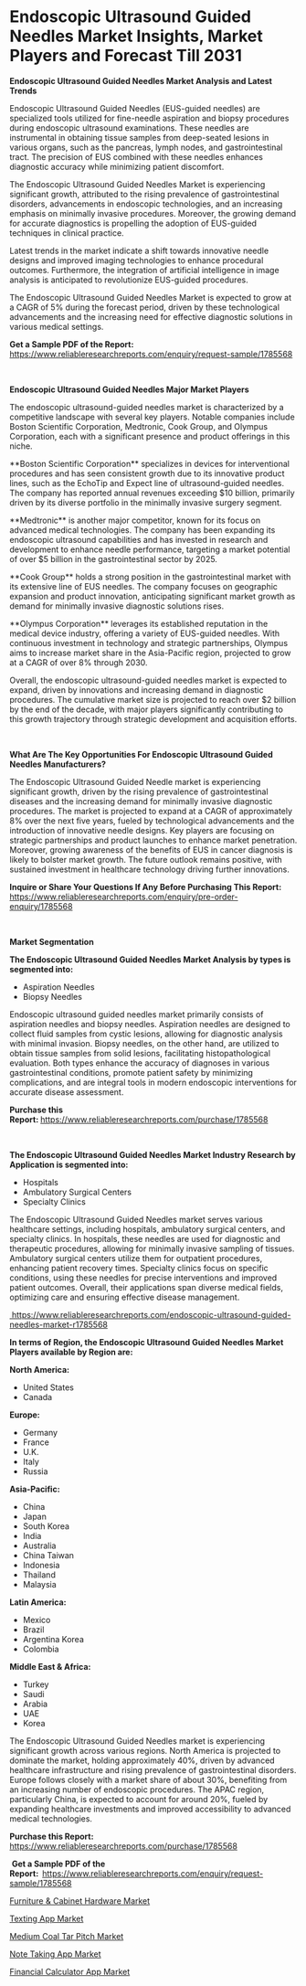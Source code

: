 <p><h1>Endoscopic Ultrasound Guided Needles Market Insights, Market Players and Forecast Till 2031</h1></p><p><strong>Endoscopic Ultrasound Guided Needles Market Analysis and Latest Trends</strong></p>
<p><p>Endoscopic Ultrasound Guided Needles (EUS-guided needles) are specialized tools utilized for fine-needle aspiration and biopsy procedures during endoscopic ultrasound examinations. These needles are instrumental in obtaining tissue samples from deep-seated lesions in various organs, such as the pancreas, lymph nodes, and gastrointestinal tract. The precision of EUS combined with these needles enhances diagnostic accuracy while minimizing patient discomfort.</p><p>The Endoscopic Ultrasound Guided Needles Market is experiencing significant growth, attributed to the rising prevalence of gastrointestinal disorders, advancements in endoscopic technologies, and an increasing emphasis on minimally invasive procedures. Moreover, the growing demand for accurate diagnostics is propelling the adoption of EUS-guided techniques in clinical practice. </p><p>Latest trends in the market indicate a shift towards innovative needle designs and improved imaging technologies to enhance procedural outcomes. Furthermore, the integration of artificial intelligence in image analysis is anticipated to revolutionize EUS-guided procedures. </p><p>The Endoscopic Ultrasound Guided Needles Market is expected to grow at a CAGR of 5% during the forecast period, driven by these technological advancements and the increasing need for effective diagnostic solutions in various medical settings.</p></p>
<p><strong>Get a Sample PDF of the Report:&nbsp;</strong> <a href="https://www.reliableresearchreports.com/enquiry/request-sample/1785568?utm_campaign=36&utm_medium=2&utm_source=Github&utm_content=ia&utm_term=18122024&utm_id=endoscopic-ultrasound-guided-needles">https://www.reliableresearchreports.com/enquiry/request-sample/1785568</a></p>
<p>&nbsp;</p>
<p><strong>Endoscopic Ultrasound Guided Needles Major Market Players</strong></p>
<p><p>The endoscopic ultrasound-guided needles market is characterized by a competitive landscape with several key players. Notable companies include Boston Scientific Corporation, Medtronic, Cook Group, and Olympus Corporation, each with a significant presence and product offerings in this niche.</p><p>**Boston Scientific Corporation** specializes in devices for interventional procedures and has seen consistent growth due to its innovative product lines, such as the EchoTip and Expect line of ultrasound-guided needles. The company has reported annual revenues exceeding $10 billion, primarily driven by its diverse portfolio in the minimally invasive surgery segment.</p><p>**Medtronic** is another major competitor, known for its focus on advanced medical technologies. The company has been expanding its endoscopic ultrasound capabilities and has invested in research and development to enhance needle performance, targeting a market potential of over $5 billion in the gastrointestinal sector by 2025.</p><p>**Cook Group** holds a strong position in the gastrointestinal market with its extensive line of EUS needles. The company focuses on geographic expansion and product innovation, anticipating significant market growth as demand for minimally invasive diagnostic solutions rises.</p><p>**Olympus Corporation** leverages its established reputation in the medical device industry, offering a variety of EUS-guided needles. With continuous investment in technology and strategic partnerships, Olympus aims to increase market share in the Asia-Pacific region, projected to grow at a CAGR of over 8% through 2030.</p><p>Overall, the endoscopic ultrasound-guided needles market is expected to expand, driven by innovations and increasing demand in diagnostic procedures. The cumulative market size is projected to reach over $2 billion by the end of the decade, with major players significantly contributing to this growth trajectory through strategic development and acquisition efforts.</p></p>
<p>&nbsp;</p>
<p><strong>What Are The Key Opportunities For Endoscopic Ultrasound Guided Needles Manufacturers?</strong></p>
<p><p>The Endoscopic Ultrasound Guided Needle market is experiencing significant growth, driven by the rising prevalence of gastrointestinal diseases and the increasing demand for minimally invasive diagnostic procedures. The market is projected to expand at a CAGR of approximately 8% over the next five years, fueled by technological advancements and the introduction of innovative needle designs. Key players are focusing on strategic partnerships and product launches to enhance market penetration. Moreover, growing awareness of the benefits of EUS in cancer diagnosis is likely to bolster market growth. The future outlook remains positive, with sustained investment in healthcare technology driving further innovations.</p></p>
<p><strong>Inquire or Share Your Questions If Any Before Purchasing This Report:</strong> <a href="https://www.reliableresearchreports.com/enquiry/pre-order-enquiry/1785568?utm_campaign=36&utm_medium=2&utm_source=Github&utm_content=ia&utm_term=18122024&utm_id=endoscopic-ultrasound-guided-needles">https://www.reliableresearchreports.com/enquiry/pre-order-enquiry/1785568</a></p>
<p>&nbsp;</p>
<p><strong>Market Segmentation</strong></p>
<p><strong>The Endoscopic Ultrasound Guided Needles Market Analysis by types is segmented into:</strong></p>
<p><ul><li>Aspiration Needles</li><li>Biopsy Needles</li></ul></p>
<p><p>Endoscopic ultrasound guided needles market primarily consists of aspiration needles and biopsy needles. Aspiration needles are designed to collect fluid samples from cystic lesions, allowing for diagnostic analysis with minimal invasion. Biopsy needles, on the other hand, are utilized to obtain tissue samples from solid lesions, facilitating histopathological evaluation. Both types enhance the accuracy of diagnoses in various gastrointestinal conditions, promote patient safety by minimizing complications, and are integral tools in modern endoscopic interventions for accurate disease assessment.</p></p>
<p><strong>Purchase this Report:&nbsp;</strong><a href="https://www.reliableresearchreports.com/purchase/1785568?utm_campaign=36&utm_medium=2&utm_source=Github&utm_content=ia&utm_term=18122024&utm_id=endoscopic-ultrasound-guided-needles">https://www.reliableresearchreports.com/purchase/1785568</a></p>
<p>&nbsp;</p>
<p><strong>The Endoscopic Ultrasound Guided Needles Market Industry Research by Application is segmented into:</strong></p>
<p><ul><li>Hospitals</li><li>Ambulatory Surgical Centers</li><li>Specialty Clinics</li></ul></p>
<p><p>The Endoscopic Ultrasound Guided Needles market serves various healthcare settings, including hospitals, ambulatory surgical centers, and specialty clinics. In hospitals, these needles are used for diagnostic and therapeutic procedures, allowing for minimally invasive sampling of tissues. Ambulatory surgical centers utilize them for outpatient procedures, enhancing patient recovery times. Specialty clinics focus on specific conditions, using these needles for precise interventions and improved patient outcomes. Overall, their applications span diverse medical fields, optimizing care and ensuring effective disease management.</p></p>
<p><a href="https://www.reliableresearchreports.com/endoscopic-ultrasound-guided-needles-market-r1785568?utm_campaign=36&utm_medium=2&utm_source=Github&utm_content=ia&utm_term=18122024&utm_id=endoscopic-ultrasound-guided-needles">&nbsp;https://www.reliableresearchreports.com/endoscopic-ultrasound-guided-needles-market-r1785568</a></p>
<p><strong>In terms of Region, the Endoscopic Ultrasound Guided Needles Market Players available by Region are:</strong></p>
<p>
    <p> <strong> North America: </strong>
        <ul>
            <li>United States</li>
            <li>Canada</li>
        </ul>
        </p> 
    <p> <strong> Europe: </strong>
        <ul>
            <li>Germany</li>
            <li>France</li>
            <li>U.K.</li>
            <li>Italy</li>
            <li>Russia</li>
        </ul>
        </p> 
    <p> <strong> Asia-Pacific: </strong>
        <ul>
            <li>China</li>
            <li>Japan</li>
            <li>South Korea</li>
            <li>India</li>
            <li>Australia</li>
            <li>China Taiwan</li>
            <li>Indonesia</li>
            <li>Thailand</li>
            <li>Malaysia</li>
        </ul>
        </p> 
    <p> <strong> Latin America: </strong>
        <ul>
            <li>Mexico</li>
            <li>Brazil</li>
            <li>Argentina Korea</li>
            <li>Colombia</li>
        </ul>
        </p> 
    <p> <strong> Middle East & Africa: </strong>
        <ul>
            <li>Turkey</li>
            <li>Saudi</li>
            <li>Arabia</li>
            <li>UAE</li>
            <li>Korea</li>
        </ul>
    </p>
    </p>
<p><p>The Endoscopic Ultrasound Guided Needles market is experiencing significant growth across various regions. North America is projected to dominate the market, holding approximately 40%, driven by advanced healthcare infrastructure and rising prevalence of gastrointestinal disorders. Europe follows closely with a market share of about 30%, benefiting from an increasing number of endoscopic procedures. The APAC region, particularly China, is expected to account for around 20%, fueled by expanding healthcare investments and improved accessibility to advanced medical technologies.</p></p>
<p><strong>Purchase this Report: </strong><a href="https://www.reliableresearchreports.com/purchase/1785568?utm_campaign=36&utm_medium=2&utm_source=Github&utm_content=ia&utm_term=18122024&utm_id=endoscopic-ultrasound-guided-needles">https://www.reliableresearchreports.com/purchase/1785568</a></p>
<p>&nbsp;<strong>Get a Sample PDF of the Report:&nbsp;&nbsp;</strong><a href="https://www.reliableresearchreports.com/enquiry/request-sample/1785568?utm_campaign=36&utm_medium=2&utm_source=Github&utm_content=ia&utm_term=18122024&utm_id=endoscopic-ultrasound-guided-needles">https://www.reliableresearchreports.com/enquiry/request-sample/1785568</a></p>
<p><strong></strong></p>
<p><p><a href="https://github.com/SanjidaKhan901/Market-Research-Report-List-1/blob/main/furniture-cabinet-hardware-market.md?utm_campaign=36&utm_medium=2&utm_source=Github&utm_content=ia&utm_term=18122024&utm_id=endoscopic-ultrasound-guided-needles">Furniture & Cabinet Hardware Market</a></p><p><a href="https://www.linkedin.com/pulse/anticipated-growth-texting-app-market-2024-2031-set-97-cagr-auzqf?utm_campaign=36&utm_medium=2&utm_source=Github&utm_content=ia&utm_term=18122024&utm_id=endoscopic-ultrasound-guided-needles">Texting App Market</a></p><p><a href="https://github.com/tamvrosiya/Market-Research-Report-List-6/blob/main/medium-coal-tar-pitch-market.md?utm_campaign=36&utm_medium=2&utm_source=Github&utm_content=ia&utm_term=18122024&utm_id=endoscopic-ultrasound-guided-needles">Medium Coal Tar Pitch Market</a></p><p><a href="https://www.linkedin.com/pulse/note-taking-app-market-analysis-new-trends-size-growth-expected-x8kbe?utm_campaign=36&utm_medium=2&utm_source=Github&utm_content=ia&utm_term=18122024&utm_id=endoscopic-ultrasound-guided-needles">Note Taking App Market</a></p><p><a href="https://www.linkedin.com/pulse/financial-calculator-app-market-growth-study-provides-comprehensive-gql3f?utm_campaign=36&utm_medium=2&utm_source=Github&utm_content=ia&utm_term=18122024&utm_id=endoscopic-ultrasound-guided-needles">Financial Calculator App Market</a></p></p>